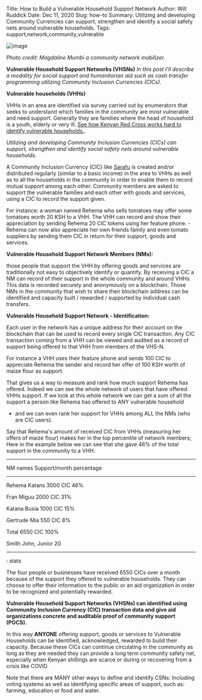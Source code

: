 Title: How to Build a Vulnerable Household Support Network
Author: Will Ruddick
Date: Dec 11, 2020
Slug: how-to
Summary: Utilizing and developing Community Currencies can support, strengthen and identify a social safety nets around vulnerable households.
Tags: support,network,community,vulnerable

![image](/images/blog/how-to1.webp)

_Photo credit: Magdaline Mumbi a community network mobilizer._

**Vulnerable Household Support Networks (VHSNs)** _In this post I'll
describe a modality for social support and humanitarian aid such as cash
transfer programming utilizing Community Inclusion Currencies (CICs)._

**Vulnerable households (VHHs)**

VHHs in an area are identified via survey carried out by enumerators
that seeks to understand which families in the community are most
vulnerable and need support. Generally they are families where the head
of household is a youth, elderly or very ill. [See how Kenyan Red Cross
works hard to identify vulnerable
households.](https://www.redcross.or.ke/component/search/?searchword=vulnerable&searchphrase=all&Itemid=0).

_Utilizing and developing Community Inclusion Currencies (CICs) can
support, strengthen and identify social safety nets around vulnerable
households._

A Community Inclusion Currency (CIC) like
[Sarafu](https://www.grassrootseconomics.org/sarafu-network) is created
and/or distributed regularly (similar to a basic income) in the area to
VHHs as well as to all the households in the community in order to
enable them to record mutual support among each other. Community members
are asked to support the vulnerable families and each other with goods
and services, using a CIC to record the support given.

For instance: a woman named Rehema who sells tomatoes may offer some
tomatoes worth 20 KSH to a VHH. The VHH can record and show their
appreciation by sending Rehema 20 CIC tokens using her feature phone. -
Rehema can now also appreciate her own friends family and even tomato
suppliers by sending them CIC in return for their support, goods and
services.

**Vulnerable Household Support Network Members (NMs):**

those people that support the VHH by offering goods and services are
traditionally not easy to objectively identify or quantify. By receiving
a CIC a NM can record of their support in the whole community and around
VHHs. This data is recorded securely and anonymously on a blockchain.
Those NMs in the community that wish to share their blockchain address
can be identified and capacity built / rewarded / supported by
individual cash transfers.

**Vulnerable Household Support Network - Identification:**

Each user in the network has a unique address for their account on the
blockchain that can be used to record every single CIC transaction. Any
CIC transaction coming from a VHH can be viewed and audited as a record
of support being offered to that VHH from members of the VHS-N.

For instance a VHH uses their feature phone and sends 100 CIC to
appreciate Rehema the sender and record her offer of 100 KSH worth of
maize flour as support.

That gives us a way to measure and rank how much support Rehema has
offered. Indeed we can see the whole network of users that have offered
VHHs support. If we look at this whole network we can get a sum of all
the support a person like Rehema has offered to ANY vulnerable household

- and we can even rank her support for VHHs among ALL the NMs (who are
  CIC users).

Say that Rehema's amount of received CIC from VHHs (measuring her offers
of maize flour) makes her in the top percentile of network members; Here
in the example below we can see that she gave 46% of the total support
in the community to a VHH.

---

NM names Support/month percentage

---

Rehema Katans 3000 CIC 46%

Fran Miguu 2000 CIC 31%

Katana Busia 1000 CIC 15%

Gertrude Mia 550 CIC 8%

Total 6550 CIC 100%

Smith John, Junior 20

---

: stats

The four people or businesses have received 6550 CICs over a month
because of the support they offered to vulnerable households. They can
choose to offer their information to the public or an aid organization
in order to be recognized and potentially rewarded.

**Vulnerable Household Support Networks (VHSNs) can identified using
Community Inclusion Currency (CIC) transaction data and give aid
organizations concrete and auditable proof of community support
(POCS).**

In this way **ANYONE** offering support, goods or services to Vulnerable
Households can be identified, acknowledged, rewarded to build their
capacity. Because these CICs can continue circulating in the community
as long as they are needed they can provide a long term community safety
net, especially when Kenyan shillings are scarce or during or recovering
from a crisis like COVID.

Note that there are MANY other ways to define and identify CSNs:
Including voting systems as well as identifying specific areas of
support, such as: farming, education or food and water.
